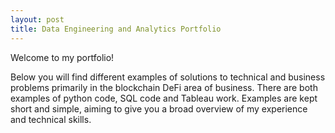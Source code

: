 ```yaml
---
layout: post
title: Data Engineering and Analytics Portfolio
---
```

<!--<img src="/images/fulls/01.jpg" class="fit image">-->
Welcome to my portfolio!

Below you will find different examples of solutions to technical and business problems primarily in the blockchain DeFi area of business. There are both examples of python code, SQL code and Tableau work. Examples are kept short and simple, aiming to give you a broad overview of my experience and technical skills.